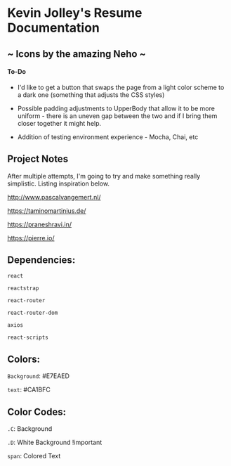 # Kevin Jolley's Resume Documentation

## ~ Icons by the amazing Neho ~

#### To-Do

- I'd like to get a button that swaps the page from a light color scheme to a dark one (something that adjusts the CSS styles)

- Possible padding adjustments to UpperBody that allow it to be more uniform - there is an uneven gap between the two and if I bring them closer together it might help.

- Addition of testing environment experience - Mocha, Chai, etc

## Project Notes

After multiple attempts, I'm going to try and make something really simplistic. Listing inspiration below.

http://www.pascalvangemert.nl/

https://taminomartinius.de/

https://praneshravi.in/

https://pierre.io/

## Dependencies:

`react`

`reactstrap`

`react-router`

`react-router-dom`

`axios`

`react-scripts`

## Colors:

`Background`: #E7EAED

`text`: #CA1BFC

## Color Codes:

`.C`: Background

`.D`: White Background !important

`span`: Colored Text
